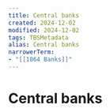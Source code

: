 ```yaml
---
title: Central banks
created: 2024-12-02
modified: 2024-12-02
tags: TBSMetadata
alias: Central banks
narrowerTerm:
- "[[1864 Banks]]"
---
```

# Central banks
